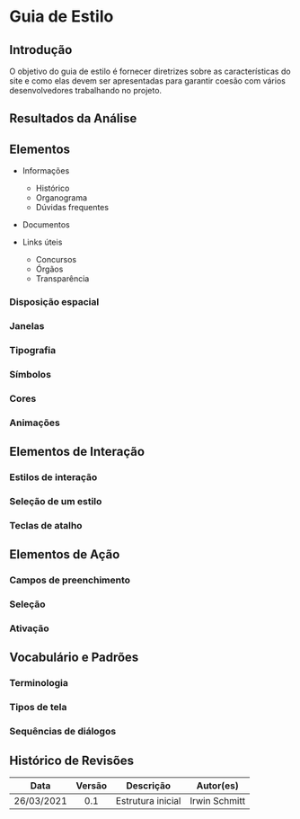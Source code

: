 # Guia de Estilo

## Introdução

O objetivo do guia de estilo é fornecer diretrizes sobre as características do site e como elas devem ser apresentadas para garantir coesão com vários desenvolvedores trabalhando no projeto.

## Resultados da Análise

## Elementos

* Informações
  - Histórico
  - Organograma
  - Dúvidas frequentes

* Documentos

* Links úteis
  - Concursos
  - Órgãos
  - Transparência

### Disposição espacial

### Janelas

### Tipografia

### Símbolos

### Cores

### Animações

## Elementos de Interação

### Estilos de interação

### Seleção de um estilo

### Teclas de atalho

## Elementos de Ação

### Campos de preenchimento

### Seleção

### Ativação

## Vocabulário e Padrões

### Terminologia

### Tipos de tela

### Sequências de diálogos

## Histórico de Revisões 

| Data | Versão | Descrição | Autor(es) |
| :----: | :----: | :----: | :----: |
| 26/03/2021 | 0.1 | Estrutura inicial | Irwin Schmitt

